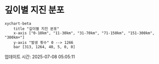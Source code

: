 # 깊이별 지진 분포

```mermaid
xychart-beta
    title "깊이별 지진 분포"
    x-axis ["0-10km", "11-30km", "31-70km", "71-150km", "151-300km", "300km+"]
    y-axis "발생 횟수" 0 --> 1266
    bar [313, 1264, 40, 5, 0, 0]
```

업데이트 시간: 2025-07-08 05:05:11
